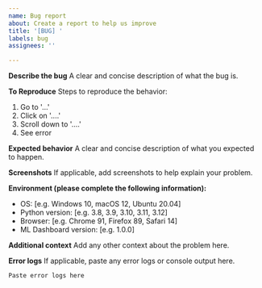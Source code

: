 ```yaml
---
name: Bug report
about: Create a report to help us improve
title: '[BUG] '
labels: bug
assignees: ''

---
```


**Describe the bug**
A clear and concise description of what the bug is.

**To Reproduce**
Steps to reproduce the behavior:
1. Go to '...'
2. Click on '....'
3. Scroll down to '....'
4. See error

**Expected behavior**
A clear and concise description of what you expected to happen.

**Screenshots**
If applicable, add screenshots to help explain your problem.

**Environment (please complete the following information):**
 - OS: [e.g. Windows 10, macOS 12, Ubuntu 20.04]
 - Python version: [e.g. 3.8, 3.9, 3.10, 3.11, 3.12]
 - Browser: [e.g. Chrome 91, Firefox 89, Safari 14]
 - ML Dashboard version: [e.g. 1.0.0]

**Additional context**
Add any other context about the problem here.

**Error logs**
If applicable, paste any error logs or console output here.

```
Paste error logs here
```
